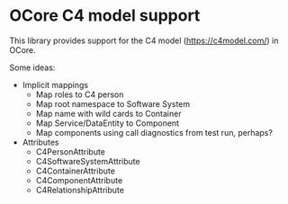 # OCore C4 model support

This library provides support for the C4 model (https://c4model.com/) in OCore.

Some ideas:

- Implicit mappings
  - Map roles to C4 person
  - Map root namespace to Software System
  - Map name with wild cards to Container
  - Map Service/DataEntity to Component
  - Map components using call diagnostics from test run, perhaps?
- Attributes
  - C4PersonAttribute
  - C4SoftwareSystemAttribute
  - C4ContainerAttribute
  - C4ComponentAttribute
  - C4RelationshipAttribute